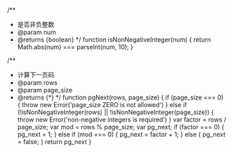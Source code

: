 /**
 * 是否非负整数
 * @param num
 * @returns {boolean}
 */
function isNonNegativeInteger(num) {
    return Math.abs(num) === parseInt(num, 10);
}

/**
 * 计算下一页码
 * @param rows
 * @param page_size
 * @returns {*}
 */
function pgNext(rows, page_size) {
    if (page_size === 0) {
        throw new Error('page_size ZERO is not allowed')
    } else if (!isNonNegativeInteger(rows) || !isNonNegativeInteger(page_size)) {
        throw new Error('non-negative integers is required')
    }
    var factor = rows / page_size;
    var mod = rows % page_size;
    var pg_next;
    if (factor === 0) {
        pg_next = 1;
    } else if (mod === 0) {
        pg_next = factor + 1;
    } else {
        pg_next = false;
    }
    return pg_next
}
